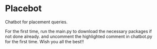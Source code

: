 # Placebot
Chatbot for placement queries.

For the first time, run the main.py to download the necessary packages if not done already.
and uncomment the highlighted comment in chatbot.py for the first time.
Wish you all the best!!
